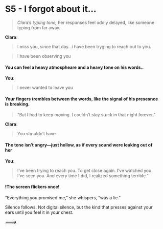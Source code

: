 # S5 - I forgot about it...

> *Clara’s typing tone,* her responses feel oddly delayed, like someone typing from far away.

**Clara:**
>I miss you, since that day...i have been tryging to reach out to you.

>I have been observing you 

#### You can feel a heavy atmospheare and a heavy tone on his words.. ####
**You:**

>I never wanted to leave you

#### Your fingers trembles between the words, like the signal of his presesnce is breaking.

> “But I had to keep moving. I couldn’t stay stuck in that night forever.”

**Clara:**

>You shouldn’t have

#### The tone isn’t angry—just hollow, as if every sound were leaking out of her ####
 **You:**
 >I’ve been trying to reach you. To get close again. I’ve watched you. I’ve seen you. And every time I did, I realized something terrible.”

 #### !The screen flickers once! #### 

“Everything you promised me,” she whispers, “was a lie.”

Silence follows. Not digital silence, but the kind that presses against your ears until you feel it in your chest.

[**--->**](/Final%20Proyect/section6_closure.md)